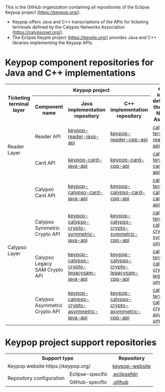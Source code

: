 This is the GitHub organization containing all repositories of the Eclipse Keypop project (https://keypop.org/).

 - Keypop offers Java and C++ transcriptions of the APIs for ticketing terminals defined by the Calypso Networks Association (https://calypsonet.org/).
 - The Eclipse Keyple project (https://keyple.org/) provides Java and C++ libraries implementing the Keypop APIs.

# Keypop component repositories for Java and C++ implementations

<table>
	<tbody>
		<tr>
			<th scope="col" rowspan="2">Ticketing terminal layer</th>
			<th scope="col" colspan="3">Keypop project</th>
			<th scope="col" rowspan="2">external interface definition by the Calypso Networks Association</th>
		</tr>
		<tr>
			<th scope="col">Component name</th>
			<th scope="col">Java implementation repository</th>
			<th scope="col">C++ implementation repository</th>
		</tr>
		<tr>
			<td rowspan="2">Reader Layer</td>
			<td>Reader API</td>
			<td><a href="https://github.com/eclipse-keypop/keypop-reader-java-api">keypop-reader-java-api</a></td>
			<td><a href="https://github.com/eclipse-keypop/keypop-reader-cpp-api">keypop-reader-cpp-api</a></td>
			<td><a href="https://calypsonet.github.io/calypsonet-terminal-reader-uml-api/">calypsonet-terminal-reader-uml-api</a></td>
		</tr>
		<tr>
			<td>Card API</td>
			<td><a href="https://github.com/eclipse-keypop/keypop-card-java-api">keypop-card-java-api</a></td>
			<td><a href="https://github.com/eclipse-keypop/keypop-card-cpp-api">keypop-card-cpp-api</a></td>
			<td><a href="https://calypsonet.github.io/calypsonet-terminal-card-uml-api/">calypsonet-terminal-card-uml-api</a></td>
		</tr>
		<tr>
			<td rowspan="4">Calypso Layer</td>
			<td>Calypso Card API</td>
			<td><a href="https://github.com/eclipse-keypop/keypop-calypso-card-java-api">keypop-calypso-card-java-api</a></td>
			<td><a href="https://github.com/eclipse-keypop/keypop-calypso-card-cpp-api">keypop-calypso-card-cpp-api</a></td>
			<td><a href="https://calypsonet.github.io/calypsonet-terminal-calypso-uml-api/">calypsonet-terminal-calypso-card-uml-api</a></td>
		</tr>
		<tr>
			<td>Calypso Symmetric Crypto API</td>
			<td><a href="https://github.com/eclipse-keypop/keypop-calypso-crypto-symmetric-java-api">keypop-calypso-crypto-symmetric-java-api</a></td>
			<td><a href="https://github.com/eclipse-keypop/keypop-calypso-crypto-symmetric-cpp-api">keypop-calypso-crypto-symmetric-cpp-api</a></td>
			<td><a href="https://github.com/calypsonet/calypsonet-terminal-calypso-crypto-symmetric-uml-api">calypsonet-terminal-calypso-crypto-symmetric-uml-api</a></td>
		</tr>
		<tr>
			<td>Calypso Legacy SAM Crypto API</td>
			<td><a href="https://github.com/eclipse-keypop/keypop-calypso-crypto-legacysam-java-api">keypop-calypso-crypto-legacysam-java-api</a></td>
			<td><a href="https://github.com/eclipse-keypop/keypop-calypso-crypto-legacysam-cpp-api">keypop-calypso-crypto-legacysam-cpp-api</a></td>
			<td><a href="https://calypsonet.github.io/calypsonet-terminal-calypso-crypto-legacysam-uml-api/">calypsonet-terminal-calypso-crypto-legacysam-uml-api</a></td>
		</tr>
		<tr>
			<td>Calypso Asymmetric Crypto API</td>
			<td><a href="https://github.com/eclipse-keypop/keypop-calypso-crypto-asymmetric-java-api">keypop-calypso-crypto-asymmetric-java-api</a></td>
			<td><a href="https://github.com/eclipse-keypop/keypop-calypso-crypto-asymmetric-cpp-api">keypop-calypso-crypto-asymmetric-cpp-api</a></td>
			<td><a href="https://github.com/calypsonet/calypsonet-terminal-calypso-crypto-asymmetric-uml-api">calypsonet-terminal-calypso-crypto-asymmetric-uml-api</a></td>
		</tr>
	</tbody>
</table>

# Keypop project support repositories

<table>
	<tbody>
		<tr>
			<th scope="col" colspan="2">Support type</th>
			<th scope="col">Repository</th>
		</tr>
		<tr>
			<td colspan="2">Keypop website https://keypop.org/</td>
			<td><a href="https://github.com/eclipse-keypop/keypop-website">keypop-website</a></td>
		</tr>
		<tr>
			<td rowspan="2">Repository configuration</td>
			<td>Eclipse-specific</td>
			<td><a href="https://github.com/eclipse-keypop/.eclipsefdn">.eclipsefdn</a></td>
		</tr>
		<tr>
			<td>GitHub-specific</td>
			<td><a href="https://github.com/eclipse-keypop/.github">.github</a></td>
		</tr>
	</tbody>
</table>
